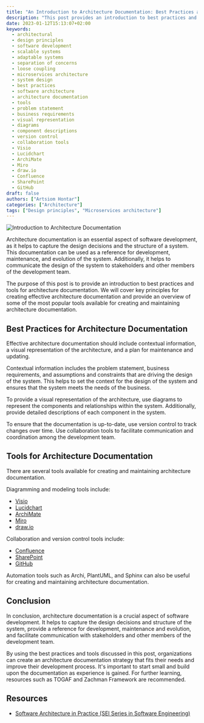 ```yaml
---
title: "An Introduction to Architecture Documentation: Best Practices and Tools"
description: "This post provides an introduction to best practices and tools for architecture documentation."
date: 2023-01-12T15:13:07+02:00
keywords:
  - architectural 
  - design principles
  - software development
  - scalable systems
  - adaptable systems
  - separation of concerns
  - loose coupling
  - microservices architecture
  - system design
  - best practices
  - software architecture
  - architecture documentation
  - tools
  - problem statement
  - business requirements
  - visual representation
  - diagrams
  - component descriptions
  - version control
  - collaboration tools
  - Visio
  - Lucidchart
  - ArchiMate
  - Miro
  - draw.io
  - Confluence
  - SharePoint
  - GitHub
draft: false
authors: ["Artsiom Hontar"]
categories: ["Architecture"]
tags: ["Design principles", "Microservices architecture"]
---
```


![Introduction to Architecture Documentation](/posts/architectrue/architecture-documentation-best-practices-and-tools/banner.jpg)

Architecture documentation is an essential aspect of software development, as it helps to capture the design decisions and the structure of a system. This documentation can be used as a reference for development, maintenance, and evolution of the system. Additionally, it helps to communicate the design of the system to stakeholders and other members of the development team.

The purpose of this post is to provide an introduction to best practices and tools for architecture documentation. We will cover key principles for creating effective architecture documentation and provide an overview of some of the most popular tools available for creating and maintaining architecture documentation.

## Best Practices for Architecture Documentation

Effective architecture documentation should include contextual information, a visual representation of the architecture, and a plan for maintenance and updating.

Contextual information includes the problem statement, business requirements, and assumptions and constraints that are driving the design of the system. This helps to set the context for the design of the system and ensures that the system meets the needs of the business.

To provide a visual representation of the architecture, use diagrams to represent the components and relationships within the system. Additionally, provide detailed descriptions of each component in the system.

To ensure that the documentation is up-to-date, use version control to track changes over time. Use collaboration tools to facilitate communication and coordination among the development team.

## Tools for Architecture Documentation

There are several tools available for creating and maintaining architecture documentation.

Diagramming and modeling tools include:
- [Visio](https://www.microsoft.com/en-us/microsoft-365/visio/flowchart-software)
- [Lucidchart](https://www.lucidchart.com/)
- [ArchiMate](https://www.archimatetool.com/)
- [Miro](https://miro.com/)
- [draw.io](https://draw.io/)

Collaboration and version control tools include: 
- [Confluence](https://www.atlassian.com/software/confluence)
- [SharePoint](https://www.microsoft.com/en-ww/microsoft-365/sharepoint/collaboration)
- [GitHub](https://github.com/)

Automation tools such as Archi, PlantUML, and Sphinx can also be useful for creating and maintaining architecture documentation.

## Conclusion

In conclusion, architecture documentation is a crucial aspect of software development. It helps to capture the design decisions and structure of the system, provide a reference for development, maintenance and evolution, and facilitate communication with stakeholders and other members of the development team.

By using the best practices and tools discussed in this post, organizations can create an architecture documentation strategy that fits their needs and improve their development process. It's important to start small and build upon the documentation as experience is gained. For further learning, resources such as TOGAF and Zachman Framework are recommended.

## Resources
- [Software Architecture in Practice (SEI Series in Software Engineering)](https://amzn.to/3IHvCHO)